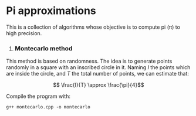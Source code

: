 # Pi approximations

This is a collection of algorithms whose objective is to compute pi (π) to high precision.

1. ### Montecarlo method
This method is based on randomness. The idea is to generate points randomly in a square with an inscribed circle in it. Naming $I$ the points which are inside the circle, and $T$ the total number of points, we can estimate that:

$$ \frac{I}{T} \approx \frac{\pi}{4}$$

Compile the program with:

`g++ montecarlo.cpp -o montecarlo`
